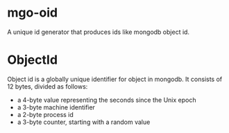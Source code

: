 # mgo-oid
A unique id generator that produces ids like mongodb object id. 

# ObjectId
Object id is a globally unique identifier for object in mongodb. It consists of 12 bytes, divided as follows:
* a 4-byte value representing the seconds since the Unix epoch
* a 3-byte machine identifier
* a 2-byte process id
* a 3-byte counter, starting with a random value
